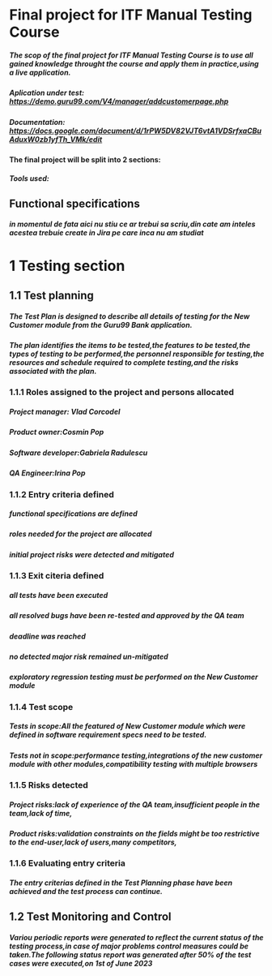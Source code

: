# Final project for ITF Manual Testing Course 
##### The scop of the final project for ITF Manual Testing Course is to use all gained knowledge throught the course and apply them in practice,using a live application.
##### Aplication under test: <https://demo.guru99.com/V4/manager/addcustomerpage.php>
##### Documentation: <https://docs.google.com/document/d/1rPW5DV82VJT6vtA1VDSrfxaCBuAduxW0zb1yfTh_VMk/edit>
#### The final project will be split into 2 sections:
##### Tools used:
## Functional specifications
##### in momentul de fata aici nu stiu ce ar trebui sa scriu,din cate am inteles acestea trebuie create in Jira pe care inca nu am studiat
# 1 Testing section
## 1.1 Test planning
##### The Test Plan is designed to describe all details of testing for the New Customer module from the Guru99 Bank application.
##### The plan identifies the items to be tested,the features to be tested,the types of testing to be performed,the personnel responsible for testing,the resources and schedule required to complete testing,and the risks associated with the plan.
### 1.1.1 Roles assigned to the project and persons allocated
#####  Project manager: Vlad Corcodel
#####  Product owner:Cosmin Pop
#####  Software developer:Gabriela Radulescu
#####  QA Engineer:Irina Pop
### 1.1.2 Entry criteria defined
##### functional specifications are defined 
##### roles needed for the project are allocated 
##### initial project risks were detected and mitigated
### 1.1.3 Exit citeria defined
##### all tests have been executed 
##### all resolved bugs have been re-tested and approved by the QA team
##### deadline was reached
##### no detected major risk remained un-mitigated
##### exploratory regression testing must be performed on the New Customer module 
### 1.1.4 Test scope 
##### Tests in scope:All the featured of New Customer module which were defined in software requirement specs need to be tested.
##### Tests not in scope:performance testing,integrations of the new customer module with other modules,compatibility testing with multiple browsers
### 1.1.5 Risks detected 
##### Project risks:lack of experience of the QA team,insufficient people in the team,lack of time,
##### Product risks:validation constraints on the fields might be too restrictive to the end-user,lack of users,many competitors,
### 1.1.6 Evaluating entry criteria
##### The entry criterias defined in the Test Planning phase have been achieved and the test process can continue.
## 1.2 Test Monitoring and Control
##### Variou periodic reports were generated to reflect the current status of the testing process,in case of major problems control measures could be taken.The following status report was generated after 50% of the test cases were executed,on 1st of June 2023























